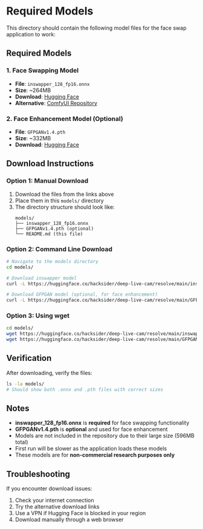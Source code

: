 # Required Models

This directory should contain the following model files for the face swap application to work:

## Required Models

### 1. Face Swapping Model
- **File**: `inswapper_128_fp16.onnx`
- **Size**: ~264MB
- **Download**: [Hugging Face](https://huggingface.co/hacksider/deep-live-cam/resolve/main/inswapper_128_fp16.onnx)
- **Alternative**: [ComfyUI Repository](https://huggingface.co/fofr/comfyui/resolve/main/insightface/inswapper_128_fp16.onnx)

### 2. Face Enhancement Model (Optional)
- **File**: `GFPGANv1.4.pth`
- **Size**: ~332MB
- **Download**: [Hugging Face](https://huggingface.co/hacksider/deep-live-cam/resolve/main/GFPGANv1.4.pth)

## Download Instructions

### Option 1: Manual Download
1. Download the files from the links above
2. Place them in this `models/` directory
3. The directory structure should look like:
   ```
   models/
   ├── inswapper_128_fp16.onnx
   ├── GFPGANv1.4.pth (optional)
   └── README.md (this file)
   ```

### Option 2: Command Line Download
```bash
# Navigate to the models directory
cd models/

# Download inswapper model
curl -L https://huggingface.co/hacksider/deep-live-cam/resolve/main/inswapper_128_fp16.onnx -o inswapper_128_fp16.onnx

# Download GFPGAN model (optional, for face enhancement)
curl -L https://huggingface.co/hacksider/deep-live-cam/resolve/main/GFPGANv1.4.pth -o GFPGANv1.4.pth
```

### Option 3: Using wget
```bash
cd models/
wget https://huggingface.co/hacksider/deep-live-cam/resolve/main/inswapper_128_fp16.onnx
wget https://huggingface.co/hacksider/deep-live-cam/resolve/main/GFPGANv1.4.pth
```

## Verification

After downloading, verify the files:
```bash
ls -la models/
# Should show both .onnx and .pth files with correct sizes
```

## Notes

- **inswapper_128_fp16.onnx** is **required** for face swapping functionality
- **GFPGANv1.4.pth** is **optional** and used for face enhancement
- Models are not included in the repository due to their large size (596MB total)
- First run will be slower as the application loads these models
- These models are for **non-commercial research purposes only**

## Troubleshooting

If you encounter download issues:
1. Check your internet connection
2. Try the alternative download links
3. Use a VPN if Hugging Face is blocked in your region
4. Download manually through a web browser 